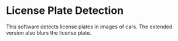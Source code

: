 # License Plate Detection

This software detects license plates in images of cars. The extended version also blurs the license plate.
